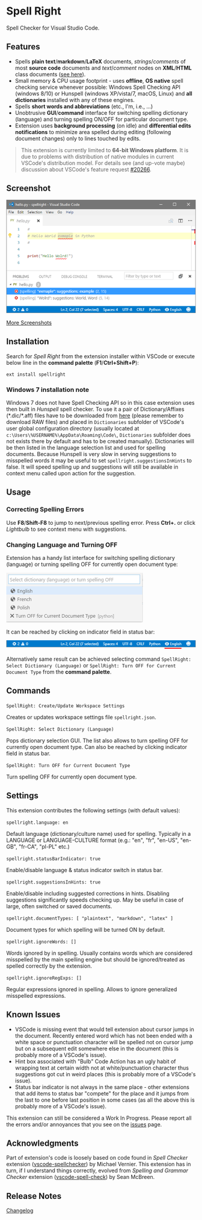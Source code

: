 # Spell Right

Spell Checker for Visual Studio Code.

## Features

* Spells **plain text**/**markdown**/**LaTeX** documents, *strings*/*comments* of most **source code** documents and *text*/*comment* nodes on **XML**/**HTML** class documents ([see here](SCREENSHOTS.md)).
* Small memory & CPU usage footprint - uses **offline**, **OS native** spell checking service whenever possible: Windows Spell Checking API (windows 8/10) or Hunspell (windows XP/vista/7, macOS, Linux) and **all dictionaries** installed with any of these engines.
* Spells **short words and abbreviations** (etc., I'm, i.e., ...)
* Unobtrusive **GUI**/**command** interface for switching spelling dictionary (language) and turning spelling ON/OFF for particular document type.
* Extension uses **background processing** (on idle) and **differential edits notifications** to minimize area spelled during editing (following document changes) only to lines touched by edits.

> This extension is currently limited to **64-bit Windows platform**. It is due to problems with distribution of native modules in current VSCode's distribution model. For details see (and up-vote maybe) discussion about VSCode's feature request [#20266](https://github.com/Microsoft/vscode/issues/20266).

## Screenshot

![screenshot](media/screenshot-default.png)

[More Screenshots](SCREENSHOTS.md)

## Installation

Search for *Spell Right* from the extension installer within VSCode or execute below line in the **command palette** (**F1**/**Ctrl+Shift+P**):
```
ext install spellright
```
### Windows 7 installation note

Windows 7 does not have Spell Checking API so in this case extension uses then built in *Hunspell* spell checker. To use it a pair of Dictionary/Affixes (\*.dic/\*.aff) files have to be downloaded from [here](https://github.com/titoBouzout/Dictionaries) (please remember to download RAW files) and placed in `Dictionaries` subfolder of VSCode's user global configuration directory (usually located at `c:\Users\%USERNAME%\AppData\Roaming\Code\`, `Dictionaries` subfolder does not exists there by default and has to be created manually). Dictionaries will be then listed in the language selection list and used for spelling documents. Because Hunspell is very slow in serving suggestions to misspelled words it may be useful to set `spellright.suggestionsInHints` to false. It will speed spelling up and suggestions will still be available in context menu called upon action for the suggestion.

## Usage

### Correcting Spelling Errors

Use **F8**/**Shift-F8** to jump to next/previous spelling error. Press **Ctrl+.** or click *Lightbulb* to see context menu with suggestions.

### Changing Language and Turning OFF

Extension has a handy list interface for switching spelling dictionary (language) or turning spelling OFF for currently open document type:

![dictionary](media/screenshot-dictionary.png)

It can be reached by clicking on indicator field in status bar:

![switch](media/screenshot-switch-on.png)

Alternatively same result can be achieved selecting command `SpellRight: Select Dictionary (Language)` or `SpellRight: Turn OFF for Current Document Type` from the **command palette**.

## Commands

`SpellRight: Create/Update Workspace Settings`

Creates or updates workspace settings file `spellright.json`.

`SpellRight: Select Dictionary (Language)`

Pops dictionary selection GUI. The list also allows to turn spelling OFF for currently open document type. Can also be reached by clicking indicator field in status bar.

`SpellRight: Turn OFF for Current Document Type`

Turn spelling OFF for currently open document type.

## Settings

This extension contributes the following settings (with default values):

`spellright.language: en`

Default language (dictionary/culture name) used for spelling. Typically in a LANGUAGE or LANGUAGE-CULTURE format (e.g.: "en", "fr", "en-US", "en-GB", "fr-CA", "pl-PL" etc.)

`spellright.statusBarIndicator: true`

Enable/disable language & status indicator switch in status bar.

`spellright.suggestionsInHints: true`

Enable/disable including suggested corrections in hints. Disabling suggestions significantly speeds checking up. May be useful in case of large, often switched or saved documents.

`spellright.documentTypes: [ "plaintext", "markdown", "latex" ]`

Document types for which spelling will be turned ON by default.

`spellright.ignoreWords: []`

Words ignored by in spelling. Usually contains words which are considered misspelled by the main spelling engine but should be ignored/treated as spelled correctly by the extension.

`spellright.ignoreRegExps: []`

Regular expressions ignored in spelling. Allows to ignore generalized misspelled expressions.

## Known Issues

* VSCode is missing event that would tell extension about cursor jumps in the document. Recently entered word which has not been ended with a white space or punctuation character will be spelled not on cursor jump but on a subsequent edit somewhere else in the document (this is probably more of a VSCode's issue).
* Hint box associated with "Bulb" Code Action has an ugly habit of wrapping text at certain width not at white/punctuation character thus suggestions got cut in weird places (this is probably more of a VSCode's issue).
* Status bar indicator is not always in the same place - other extensions that add items to status bar "compete" for the place and it jumps from the last to one before last position in some cases (as all the above this is probably more of a VSCode's issue).

This extension can still be considered a Work In Progress. Please report all the errors and/or annoyances that you see on the [issues](https://github.com/bartosz-antosik/vscode-spellright/issues) page.

## Acknowledgments

Part of extension's code is loosely based on code found in *Spell Checker* extension ([vscode-spellchecker](https://github.com/swyphcosmo/vscode-spellchecker)) by Michael Vernier. This extension has in turn, if I understand things correctly, evolved from *Spelling and Grammar Checker* extension ([vscode-spell-check](https://github.com/Microsoft/vscode-spell-check)) by Sean McBreen.

## Release Notes

[Changelog](CHANGELOG.md)
